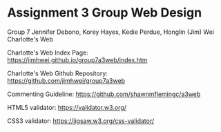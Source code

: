 # Assignment 3 Group Web Design 

Group 7
Jennifer Debono, Korey Hayes, Kedie Perdue, Honglin (Jim) Wei
Charlotte's Web

Charlotte's Web Index Page:
https://jimhwei.github.io/group7a3web/index.htm

Charlotte's Web Github Repository:
https://github.com/jimhwei/group7a3web

Commenting Guideline:
https://github.com/shawnmflemingc/a3web

HTML5 validator: https://validator.w3.org/

CSS3 validator: https://jigsaw.w3.org/css-validator/